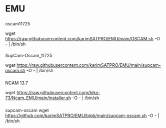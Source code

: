 # EMU
###
oscam11725 

wget https://raw.githubusercontent.com/karimSATPRO/EMU/main/OSCAM.sh -O - | /bin/sh

####
SupCam-Oscam_11725

wget https://raw.githubusercontent.com/karimSATPRO/EMU/main/supcam-oscam.sh -O - | /bin/sh


###
NCAM 13.7

wget https://raw.githubusercontent.com/biko-73/Ncam_EMU/main/installer.sh -O - | /bin/sh

###
supcam-oscam
wget https://github.com/karimSATPRO/EMU/blob/main/supcam-oscam.sh -O - | /bin/sh


